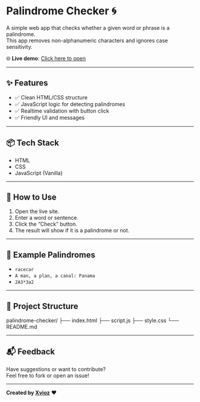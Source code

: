 # Palindrome Checker 🌀

A simple web app that checks whether a given word or phrase is a palindrome.  
This app removes non-alphanumeric characters and ignores case sensitivity.

🌐 **Live demo**: [Click here to open](https://xvioz.github.io/palindrome-checker/)

---

## ✨ Features

- ✅ Clean HTML/CSS structure
- ✅ JavaScript logic for detecting palindromes
- ✅ Realtime validation with button click
- ✅ Friendly UI and messages

---

## 📦 Tech Stack

- HTML
- CSS
- JavaScript (Vanilla)

---

## 🚀 How to Use

1. Open the live site.
2. Enter a word or sentence.
3. Click the “Check” button.
4. The result will show if it is a palindrome or not.

---

## 🧠 Example Palindromes

- `racecar`
- `A man, a plan, a canal: Panama`
- `2A3*3a2`

---

## 📁 Project Structure

palindrome-checker/
├── index.html
├── script.js
├── style.css
└── README.md

---

## 📬 Feedback

Have suggestions or want to contribute?  
Feel free to fork or open an issue!

---

**Created by [Xvioz](https://github.com/Xvioz)** ❤️
